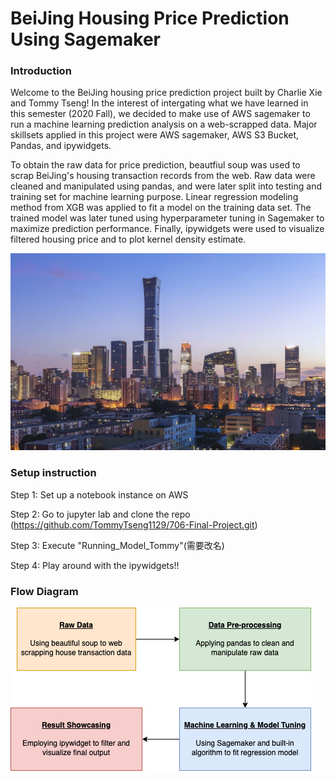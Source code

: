# BeiJing Housing Price Prediction Using Sagemaker

### Introduction

Welcome to the BeiJing housing price prediction project built by Charlie Xie and Tommy Tseng! In the interest of intergating what we have learned in this semester (2020 Fall), we decided to make use of AWS sagemaker to run a machine learning prediction analysis on a web-scrapped data. Major skillsets applied in this project were AWS sagemaker, AWS S3 Bucket, Pandas, and ipywidgets. 

To obtain the raw data for price prediction, beautfiul soup was used to scrap BeiJing's housing transaction records from the web. Raw data were cleaned and manipulated using pandas, and were later split into testing and training set for machine learning purpose. Linear regression modeling method from XGB was applied to fit a model on the training data set. The trained model was later tuned using hyperparameter tuning in Sagemaker to maximize prediction performance. Finally, ipywidgets were used to visualize filtered housing price and to plot kernel density estimate.


![](beijing.jpg)


### Setup instruction

Step 1: Set up a notebook instance on AWS

Step 2: Go to jupyter lab and clone the repo (https://github.com/TommyTseng1129/706-Final-Project.git)

Step 3: Execute "Running_Model_Tommy"(需要改名)

Step 4: Play around with the ipywidgets!!

### Flow Diagram 

![](Flow_Chart_Diagram.jpg)

